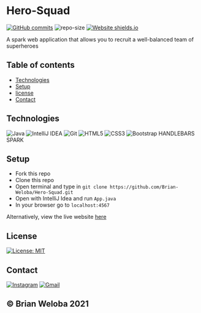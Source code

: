 # Hero-Squad
[![GitHub commits](https://img.shields.io/github/commits-since/Naereen/StrapDown.js/v1.0.0.svg)](https://GitHub.com/brian-weloba/Hero-Squad/commit/) ![repo-size](https://img.shields.io/github/repo-size/brian-weloba/Hero-Squad) [![Website shields.io](https://img.shields.io/website-up-down-green-red/http/shields.io.svg)](https://superhero-squad.herokuapp.com/)

A spark web application that allows you to recruit a well-balanced team of superheroes  

## Table of contents
* [Technologies](#technologies)
* [Setup](#setup)
* [license](#license)
* [Contact](#contact)

## Technologies
<img alt="Java" src="https://img.shields.io/badge/java-%23ED8B00.svg?&style=for-the-badge&logo=java&logoColor=white"/>
<img alt="IntelliJ IDEA" src="https://img.shields.io/badge/IntelliJ%20IDEA-000000.svg?&style=for-the-badge&logo=intellij-idea&logoColor=white"/>
<img alt="Git" src="https://img.shields.io/badge/git%20-%23F05033.svg?&style=for-the-badge&logo=git&logoColor=white"/>
<img alt="HTML5" src="https://img.shields.io/badge/html5-%23E34F26.svg?&style=for-the-badge&logo=html5&logoColor=white"/>
<img alt="CSS3" src="https://img.shields.io/badge/css3-%231572B6.svg?&style=for-the-badge&logo=css3&logoColor=white"/>
<img alt="Bootstrap" src="https://img.shields.io/badge/bootstrap-%23563D7C.svg?&style=for-the-badge&logo=bootstrap&logoColor=white"/>
HANDLEBARS  
SPARK

## Setup
* Fork this repo
* Clone this repo 
* Open terminal and type in `git clone https://github.com/Brian-Weloba/Hero-Squad.git`
* Open with IntelliJ Idea and run `App.java`
* In your browser go to `localhost:4567`

Alternatively, view the live website [here](https://superhero-squad.herokuapp.com/)

## License  
[![License: MIT](https://img.shields.io/badge/License-MIT-yellow.svg)](https://opensource.org/licenses/MIT)

## Contact
[<img alt="Instagram" src="https://img.shields.io/badge/@nyonges4%20-%23E4405F.svg?&style=for-the-badge&logo=Instagram&logoColor=white"/>](https://www.instagram.com/nyonges4/)
[<img alt="Gmail" src="https://img.shields.io/badge/Gmail-D14836?style=for-the-badge&logo=gmail&logoColor=white" />](mailto:bweloba@gmail.com)

## © Brian Weloba 2021
